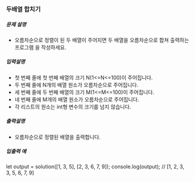 ### 두배열 합치기

##### 문제 설명

- 오름차순으로 정렬이 된 두 배열이 주어지면 두 배열을 오름차순으로 합쳐 출력하는 프로그램 을 작성하세요.

##### 입력설명

- 첫 번째 줄에 첫 번째 배열의 크기 N(1<=N<=100)이 주어집니다.
- 두 번째 줄에 N개의 배열 원소가 오름차순으로 주어집니다.
- 세 번째 줄에 두 번째 배열의 크기 M(1<=M<=100)이 주어집니다.
- 네 번째 줄에 M개의 배열 원소가 오름차순으로 주어집니다.
- 각 리스트의 원소는 int형 변수의 크기를 넘지 않습니다.

##### 출력설명

- 오름차순으로 정렬된 배열을 출력합니다.

##### 입출력 예

let output = solution([1, 3, 5], [2, 3, 6, 7, 9]);
console.log(output); // [1, 2, 3, 3, 5, 6, 7, 9]
